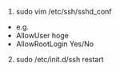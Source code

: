 1. sudo vim /etc/ssh/sshd_conf
- e.g.
- AllowUser hoge
- AllowRootLogin Yes/No

2. sudo /etc/init.d/ssh restart
